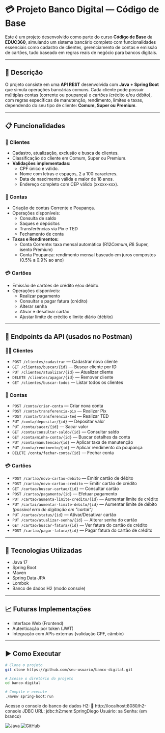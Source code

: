 # 💳 Projeto Banco Digital — Código de Base

Este é um projeto desenvolvido como parte do curso **Código de Base** da **EDUC360**, simulando um sistema bancário completo com funcionalidades essenciais como cadastro de clientes, gerenciamento de contas e emissão de cartões, tudo baseado em regras reais de negócio para bancos digitais.

---

## 📌 Descrição

O projeto consiste em uma **API REST** desenvolvida com **Java + Spring Boot** que simula operações bancárias comuns. Cada cliente pode possuir múltiplas contas (corrente ou poupança) e cartões (crédito e/ou débito), com regras específicas de manutenção, rendimento, limites e taxas, dependendo do seu tipo de cliente: **Comum, Super ou Premium**.

---

## 📋 Funcionalidades

### 👥 Clientes
- Cadastro, atualização, exclusão e busca de clientes.
- Classificação do cliente em Comum, Super ou Premium.
- **Validações implementadas:**
  - CPF único e válido.
  - Nome com letras e espaços, 2 a 100 caracteres.
  - Data de nascimento válida e maior de 18 anos.
  - Endereço completo com CEP válido (xxxxx-xxx).

### 🏦 Contas
- Criação de contas Corrente e Poupança.
- Operações disponíveis:
  - Consulta de saldo
  - Saques e depósitos
  - Transferências via Pix e TED
  - Fechamento de conta
- **Taxas e Rendimentos:**
  - Conta Corrente: taxa mensal automática (R$12 Comum, R$8 Super, isento Premium)
  - Conta Poupança: rendimento mensal baseado em juros compostos (0.5% a 0.9% ao ano)

### 💳 Cartões
- Emissão de cartões de crédito e/ou débito.
- Operações disponíveis:
  - Realizar pagamento
  - Consultar e pagar fatura (crédito)
  - Alterar senha
  - Ativar e desativar cartão
  - Ajustar limite de crédito e limite diário (débito)

---

## 🔗 Endpoints da API (usados no Postman)

### 🧑‍💼 Clientes
- `POST /clientes/cadastrar` — Cadastrar novo cliente
- `GET /clientes/buscar/{id}` — Buscar cliente por ID
- `PUT /clientes/atualizar/{id}` — Atualizar cliente
- `DELETE /clientes/apagar/{id}` — Remover cliente
- `GET /clientes/buscar-todos` — Listar todos os clientes

### 💼 Contas
- `POST /conta/criar-conta` — Criar nova conta
- `POST /conta/transferencia-pix` — Realizar Pix
- `POST /conta/transferencia-ted` — Realizar TED
- `PUT /conta/depositar/{id}` — Depositar valor
- `PUT /conta/sacar/{id}` — Sacar valor
- `GET /conta/consultar-saldo/{id}` — Consultar saldo
- `GET /conta/minha-conta/{id}` — Buscar detalhes da conta
- `PUT /conta/manutencao/{id}` — Aplicar taxa de manutenção
- `PUT /conta/rendimento/{id}` — Aplicar rendimento da poupança
- `DELETE /conta/fechar-conta/{id}` — Fechar conta

### 💳 Cartões
- `POST /cartao/novo-cartao-debito` — Emitir cartão de débito
- `POST /cartao/novo-cartao-credito` — Emitir cartão de crédito
- `GET /cartao/buscar-cartao/{id}` — Consultar cartão
- `POST /cartao/pagamento/{id}` — Efetuar pagamento
- `PUT /cartao/aumenta-limite-credito/{id}` — Aumentar limite de crédito
- `PUT /cartai/aumentar-limite-debito/{id}` — Aumentar limite de débito *(possível erro de digitação em "cartai")*
- `PUT /cartao/status/{id}` — Ativar/Desativar cartão
- `PUT /cartao/atualizar-senha/{id}` — Alterar senha do cartão
- `GET /cartao/buscar-fatura/{id}` — Ver fatura do cartão de crédito
- `POST /cartao/pagar-fatura/{id}` — Pagar fatura do cartão de crédito

---

## 🧰 Tecnologias Utilizadas

- Java 17
- Spring Boot
- Maven
- Spring Data JPA
- Lombok
- Banco de dados H2 (modo console)

---

## 📈 Futuras Implementações

- Interface Web (Frontend)
- Autenticação por token (JWT)
- Integração com APIs externas (validação CPF, câmbio)

---

## ▶️ Como Executar

```bash
# Clone o projeto
git clone https://github.com/seu-usuario/banco-digital.git

# Acesse o diretório do projeto
cd banco-digital

# Compile e execute
./mvnw spring-boot:run
```
Acesse o console do banco de dados H2:
📌 http://localhost:8080/h2-console
JDBC URL: jdbc:h2:mem:SpringDiego
Usuário: sa
Senha: (em branco)

![Java](https://img.shields.io/badge/java-%23ED8B00.svg?style=for-the-badge&logo=openjdk&logoColor=white) ![GitHub](https://img.shields.io/badge/github-%23121011.svg?style=for-the-badge&logo=github&logoColor=white)